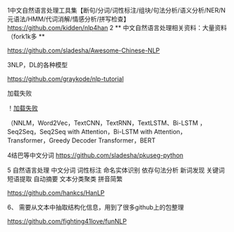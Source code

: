 1中文自然语言处理工具集【断句/分词/词性标注/组块/句法分析/语义分析/NER/N元语法/HMM/代词消解/情感分析/拼写检查】 https://github.com/kidden/nlp4han 2 
** 中文自然语言处理相关资料：大量资料（fork1k多 ** 

 https://github.com/sladesha/Awesome-Chinese-NLP

3NLP，DL的各种模型 

https://github.com/graykode/nlp-tutorial 

加载失败 

！[加载失败](https://github.com/serenysdfg/resources/blob/master/img/nlp.png)

（NNLM，Word2Vec，TextCNN，TextRNN，TextLSTM、Bi-LSTM ，Seq2Seq，Seq2Seq with Attention，Bi-LSTM with Attention，Transformer，Greedy Decoder Transformer，BERT

4结巴等中文分词 https://github.com/sladesha/pkuseg-python

5 自然语言处理 中文分词 词性标注 命名实体识别 依存句法分析 新词发现 关键词短语提取 自动摘要 文本分类聚类 拼音简繁 

 https://github.com/hankcs/HanLP 



6、 需要从文本中抽取结构化信息，用到了很多github上的包整理

 https://github.com/fighting41love/funNLP 